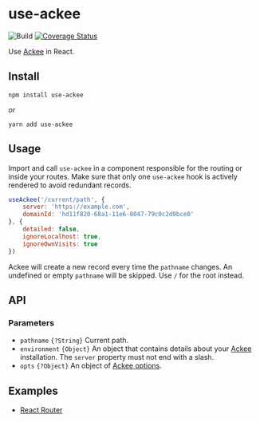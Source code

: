 # use-ackee

![Build](https://github.com/electerious/use-ackee/workflows/Build/badge.svg) [![Coverage Status](https://coveralls.io/repos/github/electerious/use-ackee/badge.svg?branch=master)](https://coveralls.io/github/electerious/use-ackee?branch=master)

Use [Ackee](https://github.com/electerious/Ackee) in React.

## Install

```
npm install use-ackee
```

*or*

```
yarn add use-ackee
```

## Usage

Import and call `use-ackee` in a component responsible for the routing or inside your routes. Make sure that only one `use-ackee` hook is actively rendered to avoid redundant records.

```js
useAckee('/current/path', {
	server: 'https://example.com',
	domainId: 'hd11f820-68a1-11e6-8047-79c0c2d9bce0'
}, {
	detailed: false,
	ignoreLocalhost: true,
	ignoreOwnVisits: true
})
```

Ackee will create a new record every time the `pathname` changes. An undefined or empty `pathname` will be skipped. Use `/` for the root instead.

## API

### Parameters

- `pathname` `{?String}` Current path.
- `environment` `{Object}` An object that contains details about your [Ackee](https://github.com/electerious/Ackee) installation. The `server` property must not end with a slash.
- `opts` `{?Object}` An object of [Ackee options](https://github.com/electerious/ackee-tracker#options).

## Examples

- [React Router](demos/react-router/README.md)